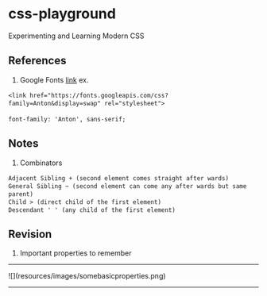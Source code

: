 # css-playground
Experimenting and Learning Modern CSS

## References

1. Google Fonts [link](https://fonts.google.com/) ex.
```
<link href="https://fonts.googleapis.com/css?family=Anton&display=swap" rel="stylesheet">

font-family: 'Anton', sans-serif;

```

## Notes

1.  Combinators
```
Adjacent Sibling + (second element comes straight after wards)
General Sibling ~ (second element can come any after wards but same parent)
Child > (direct child of the first element)
Descendant ' ' (any child of the first element)
```

## Revision

1. Important properties to remember

<hr>
![](resources/images/somebasicproperties.png)
<hr>